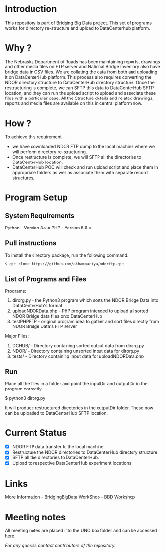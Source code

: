 # Introduction
This repository is part of Bridging Big Data project. This set of programs works for directory re-structure and upload to DataCenterhub platform.

# Why ? 

The Nebraska Department of Roads has been maintaining reports, drawings and other media files on FTP server and National Bridge Inventory also have bridge data in CSV files. We are collating the data from both and uploading it on DataCenterHub platform. This process also requires converting the NDOR directory structure to DataCenterHub directory structure. Once the restructuring is complete, we can SFTP this data to DataCenterHub SFTP location, and they can run the upload script to upload and associate these files with a particular case. All the Structure details and related drawings, reports and media files are available on this in central platform now. 

# How ? 
To achieve this requirement - 
* we have downloaded NDOR FTP dump to the local machine where we will perform directory re-structuring. 
* Once restructure is complete, we will SFTP all the directories to DataCenterHub location.
* DataCenterHub POC will check and run upload script and place them in appropriate folders as well as associate them with separate record structures. 

# Program Setup
## System Requirements
Python - Version 3.x.x
PHP - Version 5.6.x

## Pull instructions
To install the directory package, run the following command:

    $ git clone https://github.com/akhampariya/ndorftp.git

## List of Programs and Files
Programs:
1. dirorg.py - the Python3 program which sorts the NDOR Bridge Data into DataCenterHub's format
2. uploadNDORData.php - PHP program intended to upload all sorted NDOR Bridge data files onto DataCenterHub
3. testPHPFTP - original program idea to gather and sort files directly from NDOR Bridge Data's FTP server

Major Files:
1. DCHUB/ - Directory containing sorted output data from dirorg.py
2. NDOR/ - Directory containing unsorted input data for dirorg.py
3. tests/ - Directory containing input data for uploadNDORData.php

## Run 

Place all the files in a folder and point the inputDir and outputDir in the program correctly.

$ python3 dirorg.py

It will produce restructured directories in the outputDir folder. These now can be uploaded to DataCenterHub SFTP location.

# Current Status
- [x] NDOR FTP data transfer to the local machine.
- [x] Restructure the NDOR directories to DataCenterHub directory structure. 
- [x] SFTP all the directories to DataCenterHub.
- [x] Upload to respective DataCenterHub experiment locations.

# Links 
More Information - [BridgingBigData](https://bridgingbigdata.github.io)
WorkShop - [BBD Workshop](http://engineering.unl.edu/bridging-big-data-workshop/)

# Meeting notes
All meeting notes are placed into the UNO box folder and can be accessed [here](https://unomaha.box.com/v/weeklymeetings).

*For any queries contact contributors of the repository.*
